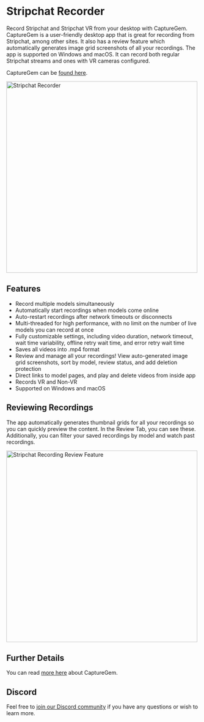 # Stripchat Recorder

Record Stripchat and Stripchat VR from your desktop with CaptureGem. CaptureGem is a user-friendly desktop app that is great for recording from Stripchat, among other sites. It also has a review feature which automatically generates image grid screenshots of all your recordings.
The app is supported on Windows and macOS. It can record both regular Stripchat streams and ones with VR cameras configured.

CaptureGem can be [found here](https://www.capturegem.com).

<img src="https://github.com/vrcamrecordings/chaturbate-recorder/assets/155075920/40558aed-c70e-49f1-b836-64547cbe09f9" alt="Stripchat Recorder" width="500">

## Features

* Record multiple models simultaneously
* Automatically start recordings when models come online
* Auto-restart recordings after network timeouts or disconnects
* Multi-threaded for high performance, with no limit on the number of live models you can record at once
* Fully customizable settings, including video duration, network timeout, wait time variability, offline retry wait time, and error retry wait time
* Saves all videos into .mp4 format
* Review and manage all your recordings! View auto-generated image grid screenshots, sort by model, review status, and add deletion protection
* Direct links to model pages, and play and delete videos from inside app
* Records VR and Non-VR
* Supported on Windows and macOS

## Reviewing Recordings

The app automatically generates thumbnail grids for all your recordings so you can quickly preview the content. In the Review Tab, you can see these. Additionally, you can filter your saved recordings by model and watch past recordings.

<img width="500" src="https://github.com/vrcamrecordings/chaturbate-recorder/assets/155075920/34cb9260-fbac-46d3-9eba-bb33bd81c43a" alt="Stripchat Recording Review Feature">

## Further Details

You can read [more here](https://www.capturegem.com) about CaptureGem.

## Discord

Feel free to [join our Discord community](https://discord.gg/HycTXz8GvA) if you have any questions or wish to learn more.


